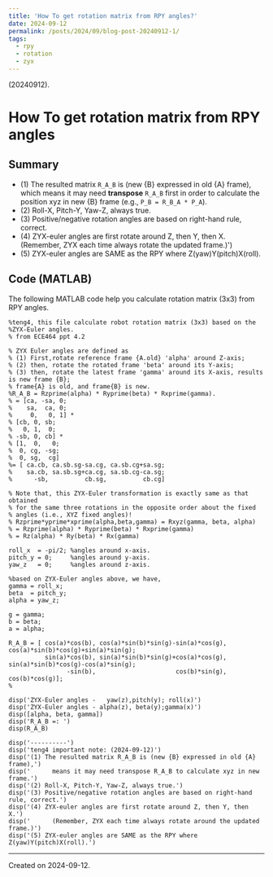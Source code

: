 ```yaml
---
title: 'How To get rotation matrix from RPY angles?'
date: 2024-09-12
permalink: /posts/2024/09/blog-post-20240912-1/
tags:
  - rpy
  - rotation
  - zyx
---
```


(20240912).

# How To get rotation matrix from RPY angles

## Summary

- (1) The resulted matrix `R_A_B` is (new {B} expressed in old {A} frame), which means it may need **transpose** `R_A_B` first in order to calculate the position xyz in new {B} frame (e.g., `P_B = R_B_A * P_A`).
- (2) Roll-X, Pitch-Y, Yaw-Z, always true.
- (3) Positive/negative rotation angles are based on right-hand rule, correct.
- (4) ZYX-euler angles are first rotate around Z, then Y, then X. (Remember, ZYX each time always rotate the updated frame.)')
- (5) ZYX-euler angles are SAME as the RPY where Z(yaw)Y(pitch)X(roll).

## Code (MATLAB)

The following MATLAB code help you calculate rotation matrix (3x3) from RPY angles.

```
%teng4, this file calculate robot rotation matrix (3x3) based on the
%ZYX-Euler angles.
% from ECE464 ppt 4.2

% ZYX Euler angles are defined as
% (1) First,rotate reference frame {A.old} 'alpha' around Z-axis;
% (2) then, rotate the rotated frame 'beta' around its Y-axis;
% (3) then, rotate the latest frame 'gamma' around its X-axis, results is new frame {B};
% frame{A} is old, and frame{B} is new.
%R_A_B = Rzprime(alpha) * Ryprime(beta) * Rxprime(gamma).
% = [ca, -sa, 0;
%    sa,  ca, 0;
%     0,   0, 1] *
% [cb, 0, sb;
%   0, 1,  0;
% -sb, 0, cb] *
% [1,  0,   0;
%  0, cg, -sg;
%  0, sg,  cg]
%= [ ca.cb, ca.sb.sg-sa.cg, ca.sb.cg+sa.sg;
%    sa.cb, sa.sb.sg+ca.cg, sa.sb.cg-ca.sg;
%      -sb,          cb.sg,          cb.cg]

% Note that, this ZYX-Euler transformation is exactly same as that obtained
% for the same three rotations in the opposite order about the fixed
% angles (i.e., XYZ fixed angles)!
% Rzprime*yprime*xprime(alpha,beta,gamma) = Rxyz(gamma, beta, alpha)
% = Rzprime(alpha) * Ryprime(beta) * Rxprime(gamma)
% = Rz(alpha) * Ry(beta) * Rx(gamma)

roll_x  = -pi/2; %angles around x-axis.
pitch_y = 0;     %angles around y-axis.
yaw_z   = 0;     %angles around z-axis.

%based on ZYX-Euler angles above, we have,
gamma = roll_x;
beta  = pitch_y;
alpha = yaw_z;

g = gamma;
b = beta;
a = alpha;

R_A_B = [ cos(a)*cos(b), cos(a)*sin(b)*sin(g)-sin(a)*cos(g), cos(a)*sin(b)*cos(g)+sin(a)*sin(g);
          sin(a)*cos(b), sin(a)*sin(b)*sin(g)+cos(a)*cos(g), sin(a)*sin(b)*cos(g)-cos(a)*sin(g);
                -sin(b),                      cos(b)*sin(g),                     cos(b)*cos(g)];
%

disp('ZYX-Euler angles -   yaw(z),pitch(y); roll(x)')
disp('ZYX-Euler angles - alpha(z), beta(y);gamma(x)')
disp([alpha, beta, gamma])
disp('R_A_B =: ')
disp(R_A_B)

disp('----------')
disp('teng4 important note: (2024-09-12)')
disp('(1) The resulted matrix R_A_B is (new {B} expressed in old {A} frame),')
disp('      means it may need transpose R_A_B to calculate xyz in new frame.')
disp('(2) Roll-X, Pitch-Y, Yaw-Z, always true.')
disp('(3) Positive/negative rotation angles are based on right-hand rule, correct.')
disp('(4) ZYX-euler angles are first rotate around Z, then Y, then X.')
disp('      (Remember, ZYX each time always rotate around the updated frame.)')
disp('(5) ZYX-euler angles are SAME as the RPY where Z(yaw)Y(pitch)X(roll).')
```

------
Created on 2024-09-12.
